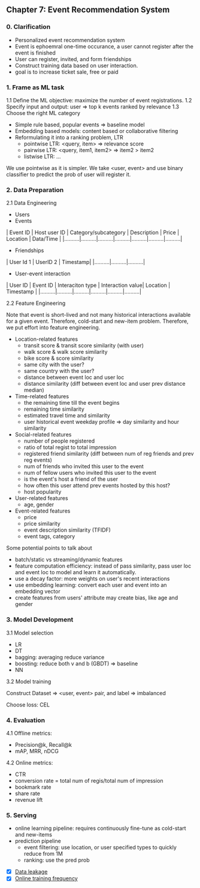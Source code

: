 ## Chapter 7: Event Recommendation System

### 0. Clarification
- Personalized event recommendation system
- Event is ephoemral one-time occurance, a user cannot register after the event is finished
- User can register, invited, and form friendships
- Construct training data based on user interaction.
- goal is to increase ticket sale, free or paid

### 1. Frame as ML task
1.1 Define the ML objective: maximize the number of event registrations.
1.2 Specify input and output: user => top k events ranked by relevance
1.3 Choose the right ML category
- Simple rule based, popular events => baseline model
- Embedding based models: content based or collaborative filtering
- Reformulating it into a ranking problem, LTR
    - pointwise LTR: <query, item> => relevance score
    - pairwise LTR: <query, item1, item2> => item2 > item2
    - listwise LTR: ...

We use pointwise as it is simpler. We take <user, event> and use binary classifier to predict the prob of user will register it.

### 2. Data Preparation
2.1 Data Engineering
- Users
- Events

| Event ID | Host user ID | Category/subcategory | Description | Price | Location | Data/Time |
|..........|..........|..........|..........|..........|..........|..........|

- Friendships

| User Id 1 | UserID 2 | Timestamp|
|..........|..........|..........|

- User-event interaction

| User ID | Event ID | Interaciton type | Interaction value| Location | Timestamp |
|..........|..........|..........|..........|..........|..........|

2.2 Feature Engineering

Note that event is short-lived and not many historical interactions available for a given event. Therefore, cold-start and new-item problem. Therefore, we put effort into feature engineering. 
- Location-related features
    - transit score & transit score similarity (with user)
    - walk score & walk score similarity
    - bike score & score similarity
    - same city with the user?
    - same country with the user?
    - distance between event loc and user loc
    - distance similarity (diff between event loc and user prev distance median)
- Time-related features
    - the remaining time till the event begins
    - remaining time similarity
    - estimated travel time and similarity
    - user historical event weekday profile => day similarity and hour similarity
- Social-related features
    - number of people registered
    - ratio of total regist to total impression
    - registered friend similarity (diff between num of reg friends and prev reg events)
    - num of friends who invited this user to the event
    - num of fellow users who invited this user to the event
    - is the event's host a friend of the user
    - how often this user attend prev events hosted by this host?
    - host popularity
- User-related features
    - age, gender
- Event-related features
    - price
    - price similarity
    - event description similarity (TFIDF)
    - event tags, category

Some potential points to talk about
- batch/static vs streaming/dynamic features
- feature computation efficiency: instead of pass similarity, pass user loc and event loc to model and learn it automatically.
- use a decay factor: more weights on user's recent interactions
- use embedding learning: convert each user and event into an embedding vector
- create features from users' attribute may create bias, like age and gender

### 3. Model Development
3.1 Model selection 
- LR
- DT
- bagging: averaging reduce variance
- boosting: reduce both v and b (GBDT) => baseline
- NN

3.2 Model training

Construct Dataset => <user, event> pair, and label => imbalanced

Choose loss: CEL

### 4. Evaluation
4.1 Offline metrics:
- Precision@k, Recall@k
- mAP, MRR, nDCG

4.2 Online metrics:
- CTR
- conversion rate = total num of regis/total num of impression
- bookmark rate
- share rate
- revenue lift 

### 5. Serving
- online learning pipeline: requires continuously fine-tune as cold-start and new-items
- prediction pipeline
    - event filtering: use location, or user specified types to quickly reduce from 1M
    - ranking: use the pred prob



- [x] [Data leakage](https://machinelearningmastery.com/data-leakage-machine-learning/)
- [x] [Online training frequency](https://huyenchip.com/2022/01/02/real-time-machine-learning-challenges-and-solutions.html#towards-continual-learning)
